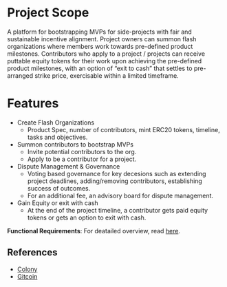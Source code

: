 # Project Scope
A platform for bootstrapping MVPs for side-projects with fair and sustainable incentive alignment. Project owners can summon flash organizations where members work towards pre-defined product milestones. Contributors who apply to a project / projects can receive puttable equity tokens for their work upon achieving the pre-defined product milestones, with an option of “exit to cash” that settles to pre-arranged strike price, exercisable within a limited timeframe.

# Features
- Create Flash Organizations
    - Product Spec, number of contributors, mint ERC20 tokens, timeline, tasks and objectives.
- Summon contributors to bootstrap MVPs
    - Invite potential contributors to the org.
    - Apply to be a contributor for a project.
- Dispute Management & Governance
    - Voting based governance for key decesions such as extending project deadlines, adding/removing contributors, establishing success of outcomes. 
    - For an additional fee, an advisory board for dispute management.
- Gain Equity or exit with cash
    - At the end of the project timeline, a contributor gets paid equity tokens or gets an option to exit with cash.

**Functional Requirements**: For deatailed overview, read [here](https://github.com/carboclan/hip/blob/master/docs/workflow.md).

## References
- [Colony](https://colony.io/)
- [Gitcoin](http://gitcoin.co/)